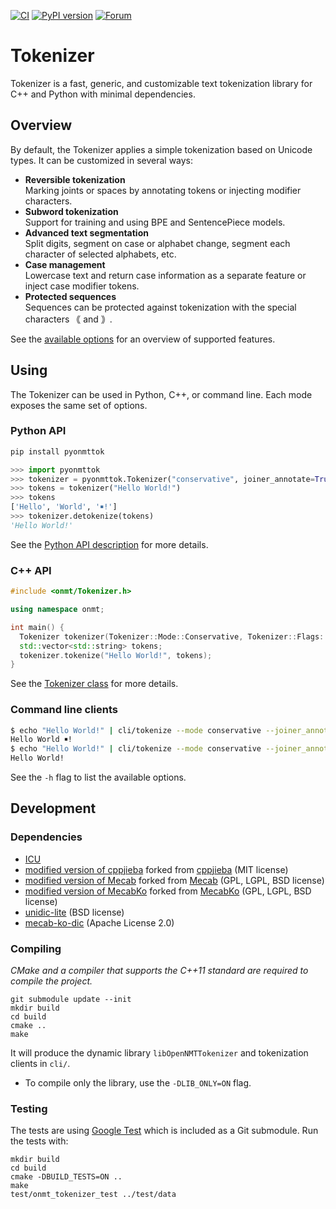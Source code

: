 [![CI](https://github.com/OpenNMT/Tokenizer/workflows/CI/badge.svg)](https://github.com/OpenNMT/Tokenizer/actions?query=workflow%3ACI) [![PyPI version](https://badge.fury.io/py/pyonmttok.svg)](https://badge.fury.io/py/pyonmttok) [![Forum](https://img.shields.io/discourse/status?server=https%3A%2F%2Fforum.opennmt.net%2F)](https://forum.opennmt.net/)

# Tokenizer

Tokenizer is a fast, generic, and customizable text tokenization library for C++ and Python with minimal dependencies.

## Overview

By default, the Tokenizer applies a simple tokenization based on Unicode types. It can be customized in several ways:

* **Reversible tokenization**<br/>Marking joints or spaces by annotating tokens or injecting modifier characters.
* **Subword tokenization**<br/>Support for training and using BPE and SentencePiece models.
* **Advanced text segmentation**<br/>Split digits, segment on case or alphabet change, segment each character of selected alphabets, etc.
* **Case management**<br/>Lowercase text and return case information as a separate feature or inject case modifier tokens.
* **Protected sequences**<br/>Sequences can be protected against tokenization with the special characters ｟ and ｠.

See the [available options](docs/options.md) for an overview of supported features.

## Using

The Tokenizer can be used in Python, C++, or command line. Each mode exposes the same set of options.

### Python API

```bash
pip install pyonmttok
```

```python
>>> import pyonmttok
>>> tokenizer = pyonmttok.Tokenizer("conservative", joiner_annotate=True)
>>> tokens = tokenizer("Hello World!")
>>> tokens
['Hello', 'World', '￭!']
>>> tokenizer.detokenize(tokens)
'Hello World!'
```

See the [Python API description](bindings/python) for more details.

### C++ API

```cpp
#include <onmt/Tokenizer.h>

using namespace onmt;

int main() {
  Tokenizer tokenizer(Tokenizer::Mode::Conservative, Tokenizer::Flags::JoinerAnnotate);
  std::vector<std::string> tokens;
  tokenizer.tokenize("Hello World!", tokens);
}
```

See the [Tokenizer class](include/onmt/Tokenizer.h) for more details.

### Command line clients

```bash
$ echo "Hello World!" | cli/tokenize --mode conservative --joiner_annotate
Hello World ￭!
$ echo "Hello World!" | cli/tokenize --mode conservative --joiner_annotate | cli/detokenize
Hello World!
```

See the `-h` flag to list the available options.

## Development

### Dependencies

* [ICU](http://site.icu-project.org/)
* [modified version of cppjieba](https://github.com/jungikim/cppjieba) forked from [cppjieba](https://github.com/yanyiwu/cppjieba) (MIT license)
* [modified version of Mecab](https://github.com/jungikim/mecab_cmake) forked from [Mecab](https://github.com/taku910/mecab) (GPL, LGPL, BSD license)
* [modified version of MecabKo](https://github.com/jungikim/mecab_cmake) forked from [MecabKo](https://bitbucket.org/eunjeon/mecab-ko) (GPL, LGPL, BSD license)
* [unidic-lite](https://pypi.org/project/unidic-lite) (BSD license)
* [mecab-ko-dic](https://pypi.org/project/mecab-ko-dic) (Apache License 2.0)

### Compiling

*CMake and a compiler that supports the C++11 standard are required to compile the project.*

```
git submodule update --init
mkdir build
cd build
cmake ..
make
```

It will produce the dynamic library `libOpenNMTTokenizer` and tokenization clients in `cli/`.

* To compile only the library, use the `-DLIB_ONLY=ON` flag.

### Testing

The tests are using [Google Test](https://github.com/google/googletest) which is included as a Git submodule. Run the tests with:

```
mkdir build
cd build
cmake -DBUILD_TESTS=ON ..
make
test/onmt_tokenizer_test ../test/data
```
